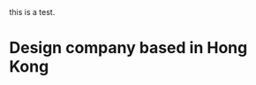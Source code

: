 <html>
  <head>
  this is a test.
  </head>
  <body>
  <h1> Design company based in Hong Kong </h1>
  </body>
</html>
